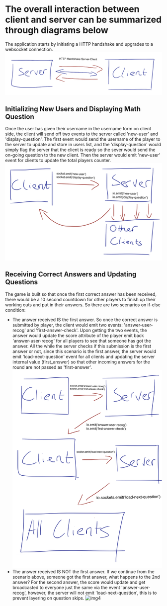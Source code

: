 # The overall interaction between client and server can be summarized through diagrams below

The application starts by initiating a HTTP handshake and upgrades to a websocket connection.
![img1](./pictures/client-server-handshake.PNG)

## Initializing New Users and Displaying Math Question
Once the user has given their username in the username form on client side, the client will send off two events to the server called 'new-user' and 'display-question'. The first event would send the username of the player to the server to update and store in users list, and the 'display-question' would simply flag the server that the client is ready so the sever would send the on-going question to the new client. Then the server would emit 'new-user' event for clients to update the total players counter.
![img2](./pictures/new-user.PNG)

## Receiving Correct Answers and Updating Questions
The game is built so that once the first correct answer has been received, there would be a 10 second countdown for other players to finish up their working outs and put in their answers. So there are two scenarios on if-else condition:

- The answer received IS the first answer. So once the correct answer is submitted by player, the client would emit two events: 'answer-user-recog' and 'first-answer-check'. Upon getting the two events, the answer would update the score attribute of the player emit back 'answer-user-recog' for all players to see that someone has got the answer. All the while the server checks if this submission is the first answer or not, since this scenario is the first answer, the server would emit 'load-next-question' event for all clients and updating the server internal value (first_answer) so that other incoming answers for the round are not passed as 'first-answer'.
![img3](./pictures/first-answer.PNG)
- The answer received IS NOT the first answer. If we continue from the scenario above, someone got the first answer, what happens to the 2nd answer? For the second answer, the score would update and get broadcasted to everyone just the same via the event 'answer-user-recog', however, the server will not emit 'load-next-question', this is to prevent layering on question skips.
![img4](./pictures/not-first-answer.PNG)

